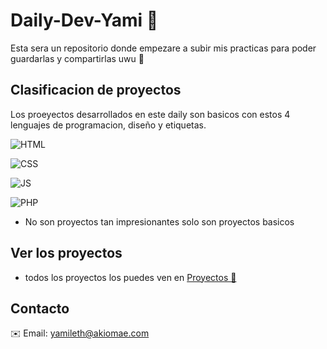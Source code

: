 # Daily-Dev-Yami 🌸

Esta sera un repositorio donde empezare a subir mis practicas para poder guardarlas y compartirlas uwu 💖

## Clasificacion de proyectos

Los proeyectos desarrollados en este daily son basicos con estos 4 lenguajes de programacion, diseño y etiquetas.




![HTML](https://img.shields.io/badge/HTML5-E34F26?style=for-the-badge&logo=html5&logoColor=white)

![CSS](https://img.shields.io/badge/CSS-2391ff?&style=for-the-badge&logo=css3&logoColor=white)

![JS](https://img.shields.io/badge/JavaScript-F7DF1E?style=for-the-badge&logo=javascript&logoColor=black)

![PHP](https://img.shields.io/badge/PHP-777BB4?style=for-the-badge&logo=php&logoColor=white)

- No son proyectos tan impresionantes solo son proyectos basicos

## Ver los proyectos

- todos los proyectos los puedes ven en [Proyectos 🌸](https://github.com/Yamileth-FR/Daily-Dev-Yami/blob/main/enlacesDeProyectos.md)

## Contacto  
✉️ Email: yamileth@akiomae.com  
